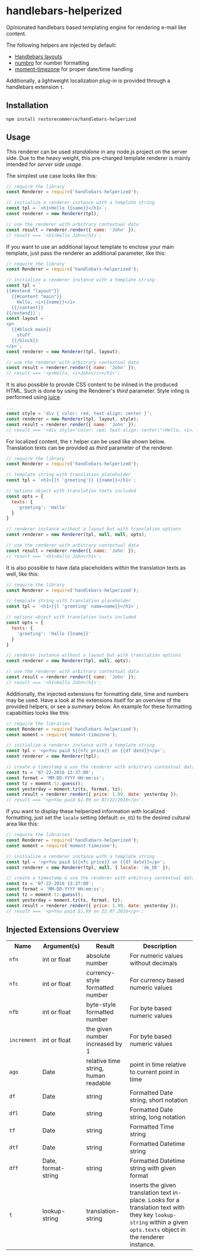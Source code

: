 #  handlebars-helperized

Opinionated handlebars based templating engine for rendering e-mail like content.

The following helpers are injected by default:

- [Handlebars layouts](https://github.com/shannonmoeller/handlebars-layouts)
- [numbro](https://www.npmjs.com/package/numbro) for number formatting
- [moment-timezone](https://www.npmjs.com/package/moment-timezone) for proper date/time handling

Additionally, a lightweight localization plug-in is provided through a handlebars
extension `t`.

## Installation

``npm install restorecommerce/handlebars-helperized``

## Usage

This renderer can be used *standalone* in any node.js project on the server side.
Due to the heavy weight, this pre-charged template renderer is mainly intended
for *server side usage*.

The simplest use case looks like this:

```js
// require the library
const Renderer = require('handlebars-helperized');

// initialize a renderer instance with a template string
const tpl = `<h1>Hello {{name}}</h1>`;
const renderer = new Renderer(tpl);

// use the renderer with arbitrary contextual data
const result = renderer.render({ name: 'John' });
// result === '<h1>Hello John</h1>';
```

If you want to use an additional layout template to enclose your main template,
just pass the renderer an additional parameter, like this:

```js
// require the library
const Renderer = require('handlebars-helperized');

// initialize a renderer instance with a template string
const tpl = `
{{#extend "layout"}}
  {{#content "main"}}
    Hello, <i>{{name}}</i>
  {{/content}}
{{/extend}}`;
const layout = `
<p>
  {{#block main}}
    stuff
  {{/block}}
</p>`;
const renderer = new Renderer(tpl, layout);

// use the renderer with arbitrary contextual data
const result = renderer.render({ name: 'John' });
// result === '<p>Hello, <i>John</i></h1>';
```

It is also possible to provide CSS content to be inlined in the produced HTML. Such is done by using the Renderer's *third* parameter. Style inling is performed using [juice](https://github.com/Automattic/juice).

```js
...
const style = 'div { color: red, text-align: center }';
const renderer = new Renderer(tpl, layout, style);
const result = renderer.render({ name: 'John' });
// result === '<div style="color: red; text-align: center;">Hello, <i>John</i></div>'
```

For localized content, the `t` helper can be used like shown below.
Translation texts can be provided as *third* parameter of the renderer.

```js
// require the library
const Renderer = require('handlebars-helperized');

// template string with translation placeholder
const tpl = `<h1>{{t 'greeting'}} {{name}}</h1>`;

// options object with translation texts included
const opts = {
  texts: {
    'greeting': 'Hallo'
  }
}

// renderer instance without a layout but with translation options
const renderer = new Renderer(tpl, null, null, opts);

// use the renderer with arbitrary contextual data
const result = renderer.render({ name: 'John' });
// result === '<h1>Hallo John</h1>';
```

It is also possible to have data placeholders *within* the translation texts
as well, like this:

```js
// require the library
const Renderer = require('handlebars-helperized');

// template string with translation placeholder
const tpl = `<h1>{{t 'greeting' name=name}}</h1>`;

// options object with translation texts included
const opts = {
  texts: {
    'greeting': 'Hallo {{name}}'
  }
}

// renderer instance without a layout but with translation options
const renderer = new Renderer(tpl, null, opts);

// use the renderer with arbitrary contextual data
const result = renderer.render({ name: 'John' });
// result === '<h1>Hallo John</h1>';
```

Additionally, the injected extensions for formatting date, time and numbers
may be used. Have a look at the extensions itself for an overview of the
provided helpers, or see a summary below. An example for these formatting
capabilities looks like this:

```js
// require the libraries
const Renderer = require('handlebars-helperized');
const moment = require('moment-timezone');

// initialize a renderer instance with a template string
const tpl = '<p>You paid ${{nfc price}} on {{df date}}</p>';
const renderer = new Renderer(tpl);

// create a timestamp & use the renderer with arbitrary contextual data
const ts = '07-22-2016 13:37:00';
const format = 'MM-DD-YYYY HH:mm:ss';
const tz = moment.tz.guess();
const yesterday = moment.tz(ts, format, tz);
const result = renderer.render({ price: 1.99, date: yesterday });
// result === '<p>You paid $1.99 on 07/22/2016</p>';
```

If you want to display these helperized information with localized formatting,
just set the `locale` setting (default: `en_US`) to the desired cultural area
like this:

```js
// require the libraries
const Renderer = require('handlebars-helperized');
const moment = require('moment-timezone');

// initialize a renderer instance with a template string
const tpl = '<p>You paid ${{nfc price}} on {{df date}}</p>';
const renderer = new Renderer(tpl, null, { locale: 'de_DE' });

// create a timestamp & use the renderer with arbitrary contextual data
const ts = '07-22-2016 13:37:00';
const format = 'MM-DD-YYYY HH:mm:ss';
const tz = moment.tz.guess();
const yesterday = moment.tz(ts, format, tz);
const result = renderer.render({ price: 1.99, date: yesterday });
// result === '<p>You paid $1,99 on 22.07.2016</p>';
```

## Injected Extensions Overview

<table>
  <tr>
    <th>Name</th>
    <th>Argument(s)</th>
    <th>Result</th>
    <th>Description</th>
  </tr>
  <tr>
    <td><code>nfn</code></td>
    <td>int or float</td>
    <td>absolute number</td>
    <td>For numeric values without decimals</td>
  </tr>
  <tr>
    <td><code>nfc</code></td>
    <td>int or float</td>
    <td>currency-style formatted number</td>
    <td>For currency based numeric values</td>
  </tr>
  <tr>
    <td><code>nfb</code></td>
    <td>int or float</td>
    <td>byte-style formatted number</td>
    <td>For byte based numeric values</td>
  </tr>
  <tr>
    <td><code>increment</code></td>
    <td>int or float</td>
    <td>the given number increased by 1</td>
    <td>For byte based numeric values</td>
  </tr>
  <tr>
    <td><code>ago</code></td>
    <td>Date</td>
    <td>relative time string, human readable</td>
    <td>point in time relative to current point in time</td>
  </tr>
  <tr>
    <td><code>df</code></td>
    <td>Date</td>
    <td>string</td>
    <td>Formatted Date string, short notation</td>
  </tr>
  <tr>
    <td><code>dfl</code></td>
    <td>Date</td>
    <td>string</td>
    <td>Formatted Date string, long notation</td>
  </tr>
  <tr>
    <td><code>tf</code></td>
    <td>Date</td>
    <td>string</td>
    <td>Formatted Time string</td>
  </tr>
  <tr>
    <td><code>dtf</code></td>
    <td>Date</td>
    <td>string</td>
    <td>Formatted Datetime string</td>
  </tr>
  <tr>
    <td><code>dff</code></td>
    <td>Date, format-string</td>
    <td>string</td>
    <td>Formatted Datetime string with given format</td>
  </tr>
  <tr>
    <td><code>t</code></td>
    <td>lookup-string</td>
    <td>translation-string</td>
    <td>inserts the given translation text in-place. Looks for a translation text with they key <code>lookup-string</code> within a given <code>opts.texts</code> object in the renderer instance.</td>
  </tr>
</table>
